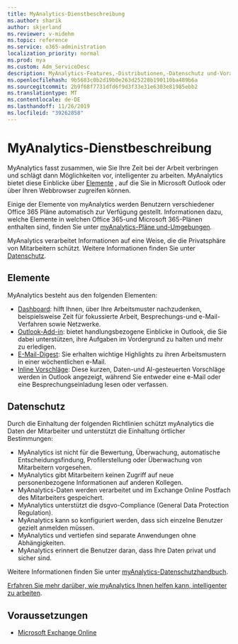 ```yaml
---
title: MyAnalytics-Dienstbeschreibung
ms.author: sharik
author: skjerland
ms.reviewer: v-midehm
ms.topic: reference
ms.service: o365-administration
localization_priority: normal
ms.prod: mya
ms.custom: Adm_ServiceDesc
description: MyAnalytics-Features,-Distributionen,-Datenschutz und-Voraussetzungen
ms.openlocfilehash: 9b5683c0b2d19b0e263d25228b190110ba489b6a
ms.sourcegitcommit: 2b9f68f7731dfd6f9d3f33e31e6303e81985ebb2
ms.translationtype: MT
ms.contentlocale: de-DE
ms.lasthandoff: 11/26/2019
ms.locfileid: "39262858"
---
```

# <a name="myanalytics-service-description"></a>MyAnalytics-Dienstbeschreibung

MyAnalytics fasst zusammen, wie Sie Ihre Zeit bei der Arbeit verbringen und schlägt dann Möglichkeiten vor, intelligenter zu arbeiten. MyAnalytics bietet diese Einblicke über [Elemente](#elements) , auf die Sie in Microsoft Outlook oder über Ihren Webbrowser zugreifen können.

Einige der Elemente von myAnalytics werden Benutzern verschiedener Office 365 Pläne automatisch zur Verfügung gestellt. Informationen dazu, welche Elemente in welchen Office 365-und Microsoft 365-Plänen enthalten sind, finden Sie unter [myAnalytics-Pläne und-Umgebungen](https://docs.microsoft.com/workplace-analytics/myanalytics/overview/plans-environments).  

MyAnalytics verarbeitet Informationen auf eine Weise, die die Privatsphäre von Mitarbeitern schützt. Weitere Informationen finden Sie unter [Datenschutz](#data-privacy).

## <a name="elements"></a>Elemente

MyAnalytics besteht aus den folgenden Elementen:

* [Dashboard](https://docs.microsoft.com/workplace-analytics/myanalytics/use/dashboard-2): hilft Ihnen, über Ihre Arbeitsmuster nachzudenken, beispielsweise Zeit für fokussierte Arbeit, Besprechungs-und e-Mail-Verfahren sowie Netzwerke.
* [Outlook-Add-in](https://docs.microsoft.com/workplace-analytics/myanalytics/use/add-in): bietet handlungsbezogene Einblicke in Outlook, die Sie dabei unterstützen, ihre Aufgaben im Vordergrund zu halten und mehr zu erledigen.
* [E-Mail-Digest](https://docs.microsoft.com/workplace-analytics/myanalytics/use/email-digest-2): Sie erhalten wichtige Highlights zu ihren Arbeitsmustern in einer wöchentlichen e-Mail.
* [Inline Vorschläge](https://docs.microsoft.com/workplace-analytics/myanalytics/use/mya-notifications): Diese kurzen, Daten-und AI-gesteuerten Vorschläge werden in Outlook angezeigt, während Sie entweder eine e-Mail oder eine Besprechungseinladung lesen oder verfassen.

## <a name="data-privacy"></a>Datenschutz

Durch die Einhaltung der folgenden Richtlinien schützt myAnalytics die Daten der Mitarbeiter und unterstützt die Einhaltung örtlicher Bestimmungen:

* MyAnalytics ist nicht für die Bewertung, Überwachung, automatische Entscheidungsfindung, Profilerstellung oder Überwachung von Mitarbeitern vorgesehen.
* MyAnalytics gibt Mitarbeitern keinen Zugriff auf neue personenbezogene Informationen auf anderen Kollegen.
* MyAnalytics-Daten werden verarbeitet und im Exchange Online Postfach des Mitarbeiters gespeichert.
* MyAnalytics unterstützt die dsgvo-Compliance (General Data Protection Regulation).
* MyAnalytics kann so konfiguriert werden, dass sich einzelne Benutzer gezielt anmelden müssen.
* MyAnalytics und vertiefen sind separate Anwendungen ohne Abhängigkeiten.
* MyAnalytics erinnert die Benutzer daran, dass Ihre Daten privat und sicher sind.

Weitere Informationen finden Sie unter [myAnalytics-Datenschutzhandbuch](https://docs.microsoft.com/workplace-analytics/myanalytics/overview/privacy-guide).

[Erfahren Sie mehr darüber, wie myAnalytics Ihnen helfen kann, intelligenter zu arbeiten](https://products.office.com/business/myanalytics-personal-analytics).

## <a name="prerequisites"></a>Voraussetzungen

* [Microsoft Exchange Online](https://docs.microsoft.com/office365/servicedescriptions/exchange-online-service-description/exchange-online-service-description)
